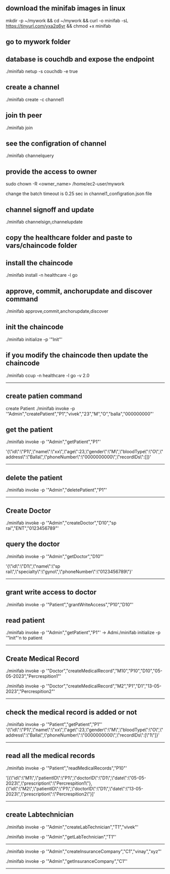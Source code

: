 ## download the minifab images in linux
mkdir -p ~/mywork && cd ~/mywork && curl -o minifab -sL https://tinyurl.com/yxa2q6yr && chmod +x minifab

## go to mywork folder

## database is couchdb and expose the endpoint
./minifab netup -s couchdb -e true

## create  a channel
./minifab create -c channel1

## join th peer
./minifab join

## see the configration of channel
./minifab channelquery

## provide the access to owner
sudo chown -R <owner_name> /home/ec2-user/mywork

change the batch timeout is 0.25 sec in channel1_configration.json file

## channel signoff and update
./minifab channelsign,channelupdate

## copy the healthcare folder and paste to vars/chaincode folder

## install the chaincode
./minifab install -n healthcare -l go

## approve, commit, anchorupdate and discover command
./minifab approve,commit,anchorupdate,discover

## init the chaincode
./minifab initialize -p '"Init"'

## if you modify the chaincode then update the chaincode 
./minifab ccup -n healthcare -l go -v 2.0

-----------------------------------------------------------------------------------------
## create patien command
create Patient
./minifab invoke -p '"Admin","createPatient","P1","vivek","23","M","O","balla","000000000"'

## get the patient
./minifab invoke -p '"Admin","getPatient","P1"'

'{\\"id\\":\\"P1\\",\\"name\\":\\"xx\\",\\"age\\":23,\\"gender\\":\\"M\\",\\"bloodType\\":\\"O\\",\\"address\\":\\"Balla\\",\\"phoneNumber\\":\\"0000000000\\",\\"recordIDs\\":[]}'

----------------------------------------------------------------------------------------

## delete the patient 
./minifab invoke -p '"Admin","deletePatient","P1"'

--------------------------------------------------------------------------------------------------

## Create Doctor
./minifab invoke -p '"Admin","createDoctor","D10","sp rai","ENT","0123456789"'

## query the doctor
./minifab invoke -p '"Admin","getDoctor","D10"'

'{\\"id\\":\\"D1\\",\\"name\\":\\"sp rai\\",\\"specialty\\":\\"gyno\\",\\"phoneNumber\\":\\"0123456789\\"}'

--------------------------------------------------------------------------------------------------

## grant write access to doctor
./minifab invoke -p '"Patient","grantWriteAccess","P10","D10"'


## read patient
./minifab invoke -p '"Admin","getPatient","P1"' -> Admi./minifab initialize -p '"Init"'n to patient


------------------------------------------------------------------------------------------------------

## Create Medical Record

./minifab invoke -p '"Doctor","createMedicalRecord","M10","P10","D10","05-05-2023","Percrespition1"'


./minifab invoke -p '"Doctor","createMedicalRecord","M2","P1","D1","13-05-2023","Percrespition2"'


------------------------------------------------------------------------------------
## check the medical record is added or not

./minifab invoke -p '"Patient","getPatient","P1"'
'{\\"id\\":\\"P1\\",\\"name\\":\\"xx\\",\\"age\\":23,\\"gender\\":\\"M\\",\\"bloodType\\":\\"O\\",\\"address\\":\\"Balla\\",\\"phoneNumber\\":\\"0000000000\\",\\"recordIDs\\":[\\"1\\"]}' 


----------------------------------------------------------------------------------------------------
## read all the medical records
./minifab invoke -p '"Patient","readMedicalRecords","P10"'

'[{\\"id\\":\\"M1\\",\\"patientID\\":\\"P1\\",\\"doctorID\\":\\"D1\\",\\"date\\":\\"05-05-2023\\",\\"prescription\\":\\"Percrespition1\\"},{\\"id\\":\\"M2\\",\\"patientID\\":\\"P1\\",\\"doctorID\\":\\"D1\\",\\"date\\":\\"13-05-2023\\",\\"prescription\\":\\"Percrespition2\\"}]'

----------------------------------------------------------------------------------------------

## create Labtechnician
./minifab invoke -p '"Admin","createLabTechnician","T1","vivek"'

./minifab invoke -p '"Admin","getLabTechnician","T1"'


------------------------------------------------------------------------------------------------------
./minifab invoke -p '"Admin","createInsuranceCompany","C1","vinay","xyz"'

./minifab invoke -p '"Admin","getInsuranceCompany","C1"'

-----------------------------------------------------------------------------------------------------------------------
